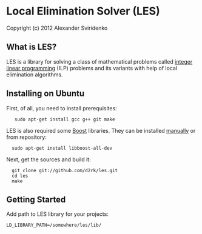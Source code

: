 
# Local Elimination Solver (LES)

Copyright (c) 2012 Alexander Sviridenko

## What is LES?

LES is a library for solving a class of mathematical problems called
[integer linear
programming](http://en.wikipedia.org/wiki/Integer_linear_programming)
(ILP) problems and its variants with help of local elimination
algorithms.

## Installing on Ubuntu

First, of all, you need to install prerequisites:

       sudo apt-get install gcc g++ git make

LES is also required some [Boost](http://www.boost.org/) libraries.
They can be installed [manually](http://www.boost.org/doc/libs/1_48_0/more/getting_started/unix-variants.html#easy-build-and-install)
or from repository:

      sudo apt-get install libboost-all-dev

Next, get the sources and build it:

      git clone git://github.com/d2rk/les.git
      cd les
      make

## Getting Started

Add path to LES library for your projects:

    LD_LIBRARY_PATH=/somewhere/les/lib/

